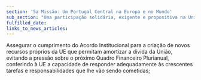 ```yaml
---
section: '5a Missão: Um Portugal Central na Europa e no Mundo'
sub_section: "Uma participação solidária, exigente e propositiva na União Europeia"
fulfilled_date:
links_to_news_articles:
---
```


Assegurar o cumprimento do Acordo Institucional para a criação de novos recursos próprios da UE que permitam amortizar a dívida da União, evitando a pressão sobre o próximo Quadro Financeiro Plurianual, conferindo à UE a capacidade de responder adequadamente às crescentes tarefas e responsabilidades que lhe vão sendo cometidas;